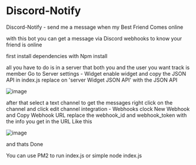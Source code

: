 # Discord-Notify
Discord-Notify - send me a message when my Best Friend Comes online



with this bot you can get a message via Discord webhooks to know your friend is online 

first install dependencies with Npm install 


all you have to do is 
in a server that both you and the user you want track is member
Go to Server settings - Widget
enable widget and copy the JSON API 
in index.js replace on 'server Widget JSON API' with the JSON API 

![image](https://user-images.githubusercontent.com/70973049/179100156-4c4a11e9-6bcf-4a72-a429-349092b61f79.png)


after that 
select a text channel to get the messages
right click on the channel and click edit channel 
integration - Webhooks 
clock New Webhook and Copy Webhook URL 
replace the webhook_id and webhook_token with the info you get in the URL 
Like this 


![image](https://user-images.githubusercontent.com/70973049/179100809-24635f18-b646-4792-86b7-03b6086dd39f.png)




and thats Done  

You can use PM2 to run index.js 
or simple node index.js
